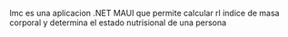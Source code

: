 Imc es una aplicacion .NET MAUI que permite calcular rl indice de masa corporal y determina el estado nutrisional de una persona
